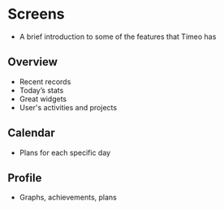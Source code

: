 # Screens
* A brief introduction to some of the features that Timeo has
## Overview
* Recent records
* Today’s stats
* Great widgets
* User's activities and projects
## Calendar
* Plans for each specific day
## Profile
* Graphs, achievements, plans

